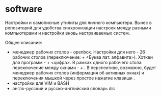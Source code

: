 # software
Настройки и самописные утилиты для личного компьютера. Вынес в репозиторий для удобства синхронизации настроек между разными компьютерами и настройки вновь настраиваемых систем.

Общее описание:
- менеджер рабочих столов - openbox. Настройки для него - 26 рабочих столов (переключение: <Windows> + <Буква лат. алфавита>). Хоткеи для программ - <Windows> + <цифра>. В рамках одного рабочего стола переключение между окнами - <Alt> + <Tab>. В перспективе, возможно, будет менеджер рабочих столов (информация об активных окнах) и переключения мышкой через простое нажатие клавиши <Windows>.
- настройки для VIM и BASH
- англо-русский и русско-английский словарь dic
